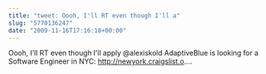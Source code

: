 ```yaml
---
title: "tweet: Oooh, I'll RT even though I'll a"
slug: "5770136247"
date: "2009-11-16T17:16:18+00:00"
---
```

Oooh, I'll RT even though I'll apply @alexiskold 
AdaptiveBlue is looking for a Software Engineer in NYC: http://newyork.craigslist.o....